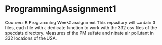 # ProgrammingAssignment1
Coursera R Programming Week2 assignment
This repository will contain 3 files, each file with a dedicate function to work with the 332 csv files of the specdata directory.
Measures of the PM sulfate and nitrate air pollutant in 332 locations of the USA.
